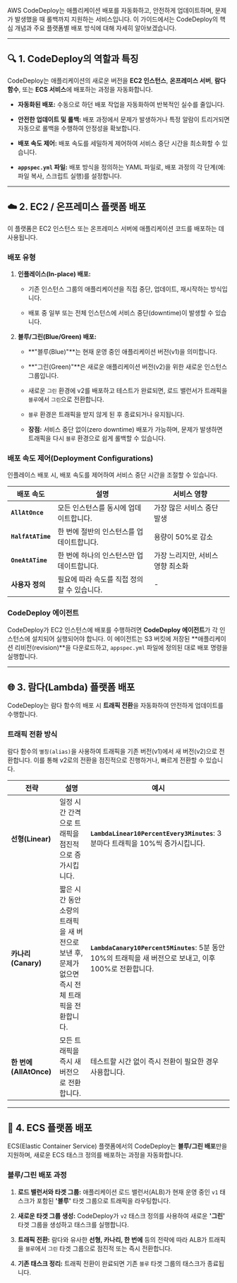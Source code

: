 
AWS CodeDeploy는 애플리케이션 배포를 자동화하고, 안전하게 업데이트하며, 문제가 발생했을 때 롤백까지 지원하는 서비스입니다. 이 가이드에서는 CodeDeploy의 핵심 개념과 주요 플랫폼별 배포 방식에 대해 자세히 알아보겠습니다.

---

## 🔍 1. CodeDeploy의 역할과 특징

CodeDeploy는 애플리케이션의 새로운 버전을 **EC2 인스턴스**, **온프레미스 서버**, **람다 함수**, 또는 **ECS 서비스**에 배포하는 과정을 자동화합니다.

- **자동화된 배포:** 수동으로 하던 배포 작업을 자동화하여 반복적인 실수를 줄입니다.
    
- **안전한 업데이트 및 롤백:** 배포 과정에서 문제가 발생하거나 특정 알람이 트리거되면 자동으로 롤백을 수행하여 안정성을 확보합니다.
    
- **배포 속도 제어:** 배포 속도를 세밀하게 제어하여 서비스 중단 시간을 최소화할 수 있습니다.
    
- **`appspec.yml` 파일:** 배포 방식을 정의하는 YAML 파일로, 배포 과정의 각 단계(예: 파일 복사, 스크립트 실행)를 설정합니다.
    

---

## ☁️ 2. EC2 / 온프레미스 플랫폼 배포

이 플랫폼은 EC2 인스턴스 또는 온프레미스 서버에 애플리케이션 코드를 배포하는 데 사용됩니다.

### **배포 유형**

1. **인플레이스(In-place) 배포:**
    
    - 기존 인스턴스 그룹의 애플리케이션을 직접 중단, 업데이트, 재시작하는 방식입니다.
        
    - 배포 중 일부 또는 전체 인스턴스에 서비스 중단(downtime)이 발생할 수 있습니다.
        
2. **블루/그린(Blue/Green) 배포:**
    
    - **"블루(Blue)"**는 현재 운영 중인 애플리케이션 버전(v1)을 의미합니다.
        
    - **"그린(Green)"**은 새로운 애플리케이션 버전(v2)을 위한 새로운 인스턴스 그룹입니다.
        
    - 새로운 `그린` 환경에 v2를 배포하고 테스트가 완료되면, 로드 밸런서가 트래픽을 `블루`에서 `그린`으로 전환합니다.
        
    - `블루` 환경은 트래픽을 받지 않게 된 후 종료되거나 유지됩니다.
        
    - **장점:** 서비스 중단 없이(zero downtime) 배포가 가능하며, 문제가 발생하면 트래픽을 다시 `블루` 환경으로 쉽게 롤백할 수 있습니다.
        

### **배포 속도 제어(Deployment Configurations)**

인플레이스 배포 시, 배포 속도를 제어하여 서비스 중단 시간을 조절할 수 있습니다.

|배포 속도|설명|서비스 영향|
|---|---|---|
|**`AllAtOnce`**|모든 인스턴스를 동시에 업데이트합니다.|가장 많은 서비스 중단 발생|
|**`HalfAtATime`**|한 번에 절반의 인스턴스를 업데이트합니다.|용량이 50%로 감소|
|**`OneAtATime`**|한 번에 하나의 인스턴스만 업데이트합니다.|가장 느리지만, 서비스 영향 최소화|
|**사용자 정의**|필요에 따라 속도를 직접 정의할 수 있습니다.|-|

### **CodeDeploy 에이전트**

CodeDeploy가 EC2 인스턴스에 배포를 수행하려면 **CodeDeploy 에이전트**가 각 인스턴스에 설치되어 실행되어야 합니다. 이 에이전트는 S3 버킷에 저장된 **애플리케이션 리비전(revision)**을 다운로드하고, `appspec.yml` 파일에 정의된 대로 배포 명령을 실행합니다.

---

## 🌐 3. 람다(Lambda) 플랫폼 배포

CodeDeploy는 람다 함수의 배포 시 **트래픽 전환**을 자동화하여 안전하게 업데이트를 수행합니다.

### **트래픽 전환 방식**

람다 함수의 `별칭(alias)`을 사용하여 트래픽을 기존 버전(v1)에서 새 버전(v2)으로 전환합니다. 이를 통해 v2로의 전환을 점진적으로 진행하거나, 빠르게 전환할 수 있습니다.

|전략|설명|예시|
|---|---|---|
|**선형(Linear)**|일정 시간 간격으로 트래픽을 점진적으로 증가시킵니다.|**`LambdaLinear10PercentEvery3Minutes`**: 3분마다 트래픽을 10%씩 증가시킵니다.|
|**카나리(Canary)**|짧은 시간 동안 소량의 트래픽을 새 버전으로 보낸 후, 문제가 없으면 즉시 전체 트래픽을 전환합니다.|**`LambdaCanary10Percent5Minutes`**: 5분 동안 10%의 트래픽을 새 버전으로 보내고, 이후 100%로 전환합니다.|
|**한 번에(AllAtOnce)**|모든 트래픽을 즉시 새 버전으로 전환합니다.|테스트할 시간 없이 즉시 전환이 필요한 경우 사용합니다.|

---

## 🐳 4. ECS 플랫폼 배포

ECS(Elastic Container Service) 플랫폼에서의 CodeDeploy는 **블루/그린 배포**만을 지원하며, 새로운 ECS 태스크 정의를 배포하는 과정을 자동화합니다.

### **블루/그린 배포 과정**

1. **로드 밸런서와 타겟 그룹:** 애플리케이션 로드 밸런서(ALB)가 현재 운영 중인 `v1` 태스크가 포함된 **'블루'** 타겟 그룹으로 트래픽을 라우팅합니다.
    
2. **새로운 타겟 그룹 생성:** CodeDeploy가 `v2` 태스크 정의를 사용하여 새로운 **'그린'** 타겟 그룹을 생성하고 태스크를 실행합니다.
    
3. **트래픽 전환:** 람다와 유사한 **선형, 카나리, 한 번에** 등의 전략에 따라 ALB가 트래픽을 `블루`에서 `그린` 타겟 그룹으로 점진적 또는 즉시 전환합니다.
    
4. **기존 태스크 정리:** 트래픽 전환이 완료되면 기존 `블루` 타겟 그룹의 태스크가 종료됩니다.